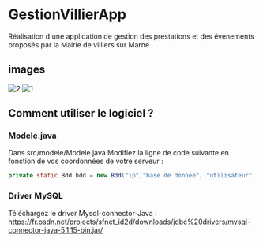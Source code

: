 # GestionVillierApp  
Réalisation d'une application de gestion des prestations et des évenements proposés par la Mairie de villiers sur Marne 
  
## images    


![2](https://user-images.githubusercontent.com/71152540/172053971-88a8d311-e245-443f-84a8-45d3f43d31c2.PNG)
![1](https://user-images.githubusercontent.com/71152540/172053823-a8d160b3-d0db-4d09-87d3-8bd798a47601.PNG)  


## Comment utiliser le logiciel ? 


### Modele.java 
Dans src/modele/Modele.java 
Modifiez la ligne de code suivante en fonction de vos coordonnées de votre serveur :  

```Java 
private static Bdd bdd = new Bdd("ip","base de donnée", "utilisateur", "mdp"); 
```

### Driver MySQL

Téléchargez le driver Mysql-connector-Java : https://fr.osdn.net/projects/sfnet_id2d/downloads/jdbc%20drivers/mysql-connector-java-5.1.15-bin.jar/
